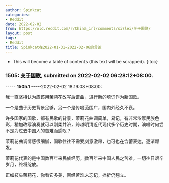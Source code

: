 ```yaml
---
author: Spinkcat
categories:
- Reddit
date: 2022-02-02
from: https://old.reddit.com/r/China_irl/comments/si7lei/关于国歌/
layout: post
tags:
- Reddit
title: Spinkcat在2022-01-31~2022-02-06的言论
---
```


* This will become a table of contents (this text will be scrapped).
{:toc}

### 1505: [关于国歌](https://old.reddit.com/r/China_irl/comments/si7lei/关于国歌/), submitted on 2022-02-02 06:28:12+08:00.

----- __1505.1__ -----2022-02-02 18:19:08+08:00:

我一直坚持认为应该用茉莉花改写后谱曲，进行新的填词作为新国歌。

一个是曲子历史背景足够，另一个是传唱范围广，国内外经久不衰。

许多国家的国歌，都有民歌的背景，茉莉花曲调简单，易记，有非常浓厚民族色彩，稍加改写演奏就可以刚柔并济，跨越明清近代现代多个历史时期，演唱时何尝不是为过去中国人的苦难而感叹？

茉莉花曲调情感很细腻，国歌往往不需要刻意激昂，也可也在含蓄表达，逐渐爆发。

茉莉花代表的是中国数百年来民族经历，数百年来中国人民之苦难，一切往日艰辛岁月，终将绽放。

正如枝头茉莉花，你看它多美，百经苦难未忘记，挫折仍翘立。


